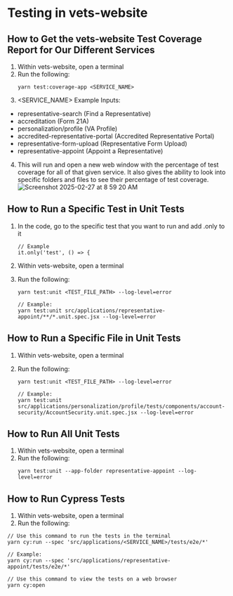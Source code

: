 # Testing in vets-website

## How to Get the vets-website Test Coverage Report for Our Different Services

1. Within vets-website, open a terminal
2. Run the following:
   ```
   yarn test:coverage-app <SERVICE_NAME>
   ```
3. <SERVICE_NAME> Example Inputs:

- representative-search (Find a Representative)
- accreditation (Form 21A)
- personalization/profile (VA Profile)
- accredited-representative-portal (Accredited Representative Portal)
- representative-form-upload (Representative Form Upload)
- representative-appoint (Appoint a Representative)

4. This will run and open a new web window with the percentage of test coverage for all of that given service. It also gives the ability to look into specific folders and files to see their percentage of test coverage.
   ![Screenshot 2025-02-27 at 8 59 20 AM](https://github.com/user-attachments/assets/02b597e5-baeb-42d5-b858-d2b2171b3307)

## How to Run a Specific Test in Unit Tests

1. In the code, go to the specific test that you want to run and add .only to it
   ```
   // Example
   it.only('test', () => {
   ```
2. Within vets-website, open a terminal
3. Run the following:

   ```
   yarn test:unit <TEST_FILE_PATH> --log-level=error

   // Example:
   yarn test:unit src/applications/representative-appoint/**/*.unit.spec.jsx --log-level=error
   ```

## How to Run a Specific File in Unit Tests

1. Within vets-website, open a terminal
2. Run the following:

   ```
   yarn test:unit <TEST_FILE_PATH> --log-level=error

   // Example:
   yarn test:unit src/applications/personalization/profile/tests/components/account-security/AccountSecurity.unit.spec.jsx --log-level=error
   ```

## How to Run All Unit Tests

1. Within vets-website, open a terminal
2. Run the following:
   ```
   yarn test:unit --app-folder representative-appoint --log-level=error
   ```

## How to Run Cypress Tests

1. Within vets-website, open a terminal
2. Run the following:

```
// Use this command to run the tests in the terminal
yarn cy:run --spec 'src/applications/<SERVICE_NAME>/tests/e2e/*'

// Example:
yarn cy:run --spec 'src/applications/representative-appoint/tests/e2e/*'

// Use this command to view the tests on a web browser
yarn cy:open
```
